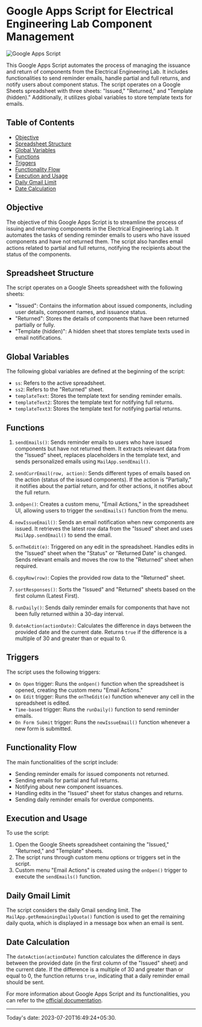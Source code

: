 
# Google Apps Script for Electrical Engineering Lab Component Management

![Google Apps Script](https://www.gstatic.com/images/branding/product/1x/apps_script_48dp.png)

This Google Apps Script automates the process of managing the issuance and return of components from the Electrical Engineering Lab. It includes functionalities to send reminder emails, handle partial and full returns, and notify users about component status. The script operates on a Google Sheets spreadsheet with three sheets: "Issued," "Returned," and "Template (hidden)." Additionally, it utilizes global variables to store template texts for emails.

## Table of Contents
- [Objective](#objective)
- [Spreadsheet Structure](#spreadsheet-structure)
- [Global Variables](#global-variables)
- [Functions](#functions)
- [Triggers](#triggers)
- [Functionality Flow](#functionality-flow)
- [Execution and Usage](#execution-and-usage)
- [Daily Gmail Limit](#daily-gmail-limit)
- [Date Calculation](#date-calculation)

## Objective

The objective of this Google Apps Script is to streamline the process of issuing and returning components in the Electrical Engineering Lab. It automates the tasks of sending reminder emails to users who have issued components and have not returned them. The script also handles email actions related to partial and full returns, notifying the recipients about the status of the components.

## Spreadsheet Structure

The script operates on a Google Sheets spreadsheet with the following sheets:
- "Issued": Contains the information about issued components, including user details, component names, and issuance status.
- "Returned": Stores the details of components that have been returned partially or fully.
- "Template (hidden)": A hidden sheet that stores template texts used in email notifications.

## Global Variables

The following global variables are defined at the beginning of the script:
- `ss`: Refers to the active spreadsheet.
- `ss2`: Refers to the "Returned" sheet.
- `templateText`: Stores the template text for sending reminder emails.
- `templateText2`: Stores the template text for notifying full returns.
- `templateText3`: Stores the template text for notifying partial returns.

## Functions

1. `sendEmails()`: Sends reminder emails to users who have issued components but have not returned them. It extracts relevant data from the "Issued" sheet, replaces placeholders in the template text, and sends personalized emails using `MailApp.sendEmail()`.

2. `sendCurrEmail(row, action)`: Sends different types of emails based on the action (status of the issued components). If the action is "Partially," it notifies about the partial return, and for other actions, it notifies about the full return.

3. `onOpen()`: Creates a custom menu, "Email Actions," in the spreadsheet UI, allowing users to trigger the `sendEmails()` function from the menu.

4. `newIssueEmail()`: Sends an email notification when new components are issued. It retrieves the latest row data from the "Issued" sheet and uses `MailApp.sendEmail()` to send the email.

5. `onTheEdit(e)`: Triggered on any edit in the spreadsheet. Handles edits in the "Issued" sheet when the "Status" or "Returned Date" is changed. Sends relevant emails and moves the row to the "Returned" sheet when required.

6. `copyRow(row)`: Copies the provided row data to the "Returned" sheet.

7. `sortResponses()`: Sorts the "Issued" and "Returned" sheets based on the first column (Latest First).

8. `runDaily()`: Sends daily reminder emails for components that have not been fully returned within a 30-day interval.

9. `dateAction(actionDate)`: Calculates the difference in days between the provided date and the current date. Returns `true` if the difference is a multiple of 30 and greater than or equal to 0.

## Triggers

The script uses the following triggers:
- `On Open` trigger: Runs the `onOpen()` function when the spreadsheet is opened, creating the custom menu "Email Actions."
- `On Edit` trigger: Runs the `onTheEdit(e)` function whenever any cell in the spreadsheet is edited.
- `Time-based` trigger: Runs the `runDaily()` function to send reminder emails.
- `On Form Submit` trigger: Runs the `newIssueEmail()` function whenever a new form is submitted.

## Functionality Flow

The main functionalities of the script include:
- Sending reminder emails for issued components not returned.
- Sending emails for partial and full returns.
- Notifying about new component issuances.
- Handling edits in the "Issued" sheet for status changes and returns.
- Sending daily reminder emails for overdue components.

## Execution and Usage

To use the script:
1. Open the Google Sheets spreadsheet containing the "Issued," "Returned," and "Template" sheets.
2. The script runs through custom menu options or triggers set in the script.
3. Custom menu "Email Actions" is created using the `onOpen()` trigger to execute the `sendEmails()` function.

## Daily Gmail Limit

The script considers the daily Gmail sending limit. The `MailApp.getRemainingDailyQuota()` function is used to get the remaining daily quota, which is displayed in a message box when an email is sent.

## Date Calculation

The `dateAction(actionDate)` function calculates the difference in days between the provided date (in the first column of the "Issued" sheet) and the current date. If the difference is a multiple of 30 and greater than or equal to 0, the function returns `true`, indicating that a daily reminder email should be sent.

For more information about Google Apps Script and its functionalities, you can refer to the [official documentation](https://developers.google.com/apps-script).

---
Today's date: 2023-07-20T16:49:24+05:30.
